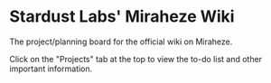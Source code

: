 # Stardust Labs' Miraheze Wiki
The project/planning board for the official wiki on Miraheze.

Click on the "Projects" tab at the top to view the to-do list and other important information.
